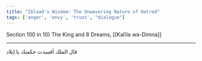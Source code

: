 ```yaml
---
title: "Iblaad's Wisdom: The Unwavering Nature of Hatred"
tags: ['anger', 'envy', 'trust', "dialogue"]
---
```


 Section 100 in 10) The King and 8 Dreams, [[Kalīla wa-Dimna]]

---
قال الملك أفسدت حكمتك يا إبلاد
